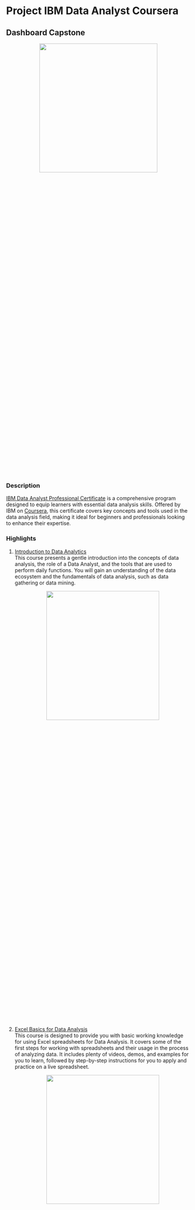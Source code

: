 # Project IBM Data Analyst Coursera
## Dashboard Capstone

<p align="center">
<img src="/Certificate/IBM Data Analyst 1.jpg" width="80%" height="30%">
</p>

### Description
[IBM Data Analyst Professional Certificate](https://www.coursera.org/professional-certificates/ibm-data-analyst/) is a comprehensive program designed to equip learners with essential 
data analysis skills. Offered by IBM on [Coursera](https://www.coursera.org/), this certificate covers key concepts and tools used in the data analysis field, making it ideal for beginners and professionals looking 
to enhance their expertise.
   
### Highlights
1. [Introduction to Data Analytics](https://www.coursera.org/learn/introduction-to-data-analytics/) <br>
   This course presents a gentle introduction into the concepts of data analysis, the role of a Data Analyst, and the tools that are used to perform daily functions.
   You will gain an understanding of the data ecosystem and the fundamentals of data analysis, such as data gathering or data mining. 
   <p align="center">
   <img src="/Certificate/Introduction to Data Analytics.jpg" width="80%" height="30%">
   </p>
2. [Excel Basics for Data Analysis](https://www.coursera.org/learn/excel-basics-data-analysis-ibm/) <br>
   This course is designed to provide you with basic working knowledge for using Excel spreadsheets for Data Analysis. It covers some of the first steps for working with
   spreadsheets and their usage in the process of analyzing data. It includes plenty of videos, demos, and examples for you to learn, followed by step-by-step instructions
   for you to apply and practice on a live spreadsheet.
   <p align="center">
   <img src="/Certificate/Excel Basics for Data Analysis.jpg" width="80%" height="30%">
   </p>
3. [Data Visualization and Dashboards with Excel and Cognos](https://www.coursera.org/learn/data-visualization-dashboards-excel-cognos/) <br>
   This course covers some of the first steps in the development of data visualizations using spreadsheets and dashboards. Here are the projects I,ve done, tap to [view](https://github.com/mhabibr02/Project-IBM-Data-Analyst-Coursera/blob/main/Assignment/CarSalesByModelDashboard.pdf).
   <p align="center">
   <img src="/Certificate/Data Visualization and Dashboards with Excel and Cognos.jpg" width="80%" height="30%">
   </p>
4. [Python for Data Science, AI & Development](https://www.coursera.org/learn/python-for-applied-data-science-ai/) <br>
   Kickstart your learning of Python for data science, as well as programming in general, with this beginner-friendly introduction to Python. Python is one of the world’s most
   popular programming languages, and there has never been greater demand for professionals with the ability to apply Python fundamentals to drive business solutions across industries.
   <p align="center">
   <img src="/Certificate/Python for Data Science, AI & Development.jpg" width="80%" height="30%">
   </p>
5. [Python Project for Data Science](https://www.coursera.org/learn/python-project-for-data-science/) <br>
   This mini-course is intended to for you to demonstrate foundational Python skills for working with data. The completion of this course involves working on a hands-on project where
   you will develop a simple dashboard using Python. Here are the projects I,ve done, tap to [view](https://github.com/mhabibr02/Project-IBM-Data-Analyst-Coursera/blob/main/Assignment/Final%20Project%20Python%20for%20Data%20Science.ipynb).
   <p align="center">
   <img src="/Certificate/Python Project for Data Science.jpg" width="80%" height="30%">
   </p>
6. [Databases and SQL for Data Science with Python](https://www.coursera.org/learn/sql-data-science/) <br>
    The purpose of this course is to introduce relational database concepts and help you learn and apply foundational knowledge of the SQL language. It is also intended to get you
    started with performing SQL access in a data science environment.
    <p align="center">
    <img src="/Certificate/Databases and SQL for Data Science with Python.jpg" width="80%" height="30%">
    </p>
7. [Data Analysis with Python](https://www.coursera.org/learn/data-analysis-with-python/) <br>
    Learn how to analyze data using Python. Topics covered:
    - Importing Datasets
    - Cleaning the Data
    - Data frame manipulation
    - Summarizing the Data
    - Building machine learning Regression models
    - Building data pipelines <br>
    Here are the projects I,ve done, tap to [view](https://github.com/mhabibr02/Project-IBM-Data-Analyst-Coursera/blob/main/Assignment/Final%20Project%20Data%20Analysis%20with%20Python.ipynb).
    <p align="center">
    <img src="/Certificate/Data Analysis with Python.jpg" width="80%" height="30%">
    </p>
8. [Data Visualization with Python](https://www.coursera.org/learn/python-for-data-visualization/) <br>
    The main goal of this Data Visualization with Python course is to teach you how to take data that at first glance has little meaning and present that data in a form that makes
    sense to people. Various techniques have been developed for presenting data visually but in this course, we will be using several data visualization libraries in Python, namely
    Matplotlib, Seaborn, and Folium. Here are the projects I,ve done, tap to [view](https://github.com/mhabibr02/Project-IBM-Data-Analyst-Coursera/blob/main/Assignment/Final%20Project%20Data%20Visualization%20with%20Python.ipynb).
    <p align="center">
    <img src="/Certificate/Data Visualization with Python.jpg" width="80%" height="30%">
    </p>
9. [IBM Data Analyst Capstone Project](https://www.coursera.org/learn/ibm-data-analyst-capstone-project/) <br>
    In this course you will apply various Data Analytics skills and techniques that you have learned as part of the previous courses in the IBM Data Analyst Professional Certificate.
    You will assume the role of an Associate Data Analyst who has recently joined the organization and be presented with a business challenge that requires data analysis to be performed
    on real-world datasets.
    <p align="center">
    <img src="/Certificate/IBM Data Analyst Capstone Project.jpg" width="80%" height="30%">
    </p>
10. [Generative AI: Enhance your Data Analytics Career](https://www.coursera.org/learn/generative-ai-enhance-your-data-analytics-career/) <br>
    This course explores how generative AI can be used to improve efficiency and accuracy in data analysis. Participants will learn the basic concepts of generative AI, its applications
    in data analytics, and how to use it for automation and data-driven decision making.
11. [Data Analyst Career Guide and Interview Preparation](https://www.coursera.org/learn/career-guide-and-interview-prep-for-data-analyst/) <br>
    This course provides a step-by-step guide to entering the data analytics industry. Participants will learn how to create a compelling resume, build a strong portfolio, and prepare
    for job interviews, including answering technical questions and case studies.

### Result
<p align="center">
  <img src="/Images/Bar_Chart.png" width="400" height="250" style="display:inline-block; margin-right: 10px;">
  <img src="/Images/Bubble.png" width="400" height="250" style="display:inline-block;">
</p>
<p align="center">
  <img src="/Images/Line_Plot_1.png" width="400" height="250" style="display:inline-block; margin-right: 10px;">
  <img src="/Images/Line_Plot_2.png" width="400" height="250" style="display:inline-block;">
</p> 
<p align="center">
  <img src="/Images/Pie_1.png" width="400" height="250" style="display:inline-block; margin-right: 10px;">
  <img src="/Images/Pie_2.png" width="400" height="250" style="display:inline-block;">
</p> 
<p align="center">
  <img src="/Images/RecessionReportgraphs.png" width="400" height="250" style="display:inline-block; margin-right: 10px;">
  <img src="/Images/YearlyReportgraphs.png" width="400" height="250" style="display:inline-block;">
</p> 

### Remark
If you have any suggestions or feedback, please don't hesitate to contact to me in direct message on [Email](mailto:azizhabibrahim@gmail.com) and 
[LinkedIn](https://www.linkedin.com/in/mhabibr02/)
